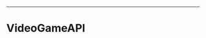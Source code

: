 --------------------------------------------------------------------------------------------

# VideoGameAPI
